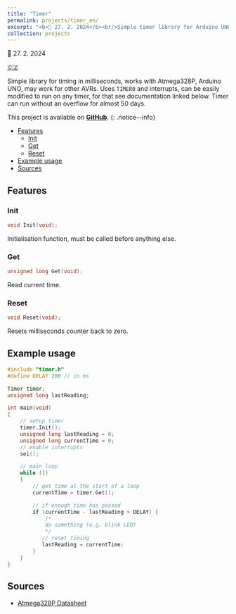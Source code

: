 ```yaml
---
title: "Timer"
permalink: projects/timer_en/
excerpt: "<b>📅 27. 2. 2024</b><br/>Simple timer library for Arduino UNO, Atmega328P and other similar AVRs."
collection: projects
---
```

📅 27. 2. 2024

[🇨🇿](/projects/timer_cs/)



Simple library for timing in milliseconds, works with Atmega328P, Arduino UNO, may work for other AVRs. Uses `TIMER0` and interrupts, can be easily modified to run on any timer, for that see documentation linked below. Timer can run without an overflow for almost 50 days.

This project is available on [**GitHub**](https://github.com/v-dvorak/timer).
{: .notice--info}

- [Features](#features)
  - [Init](#init)
  - [Get](#get)
  - [Reset](#reset)
- [Example usage](#example-usage)
- [Sources](#sources)

## Features

### Init

```cpp
void Init(void);
```

Initialisation function, must be called before anything else.

### Get

```cpp
unsigned long Get(void);
```

Read current time.

### Reset

```cpp
void Reset(void);
```

Resets milliseconds counter back to zero.

## Example usage

```cpp
#include "timer.h"
#define DELAY 200 // in ms

Timer timer;
unsigned long lastReading;

int main(void)
{
    // setup timer
    timer.Init();
    unsigned long lastReading = 0;
    unsigned long currentTime = 0;
    // enable interrupts
	sei();

	// main loop
	while (1)
	{
        // get time at the start of a loop
        currentTime = timer.Get();

        // if enough time has passed
        if (currentTime - lastReading > DELAY) {
            /* 
            do something (e.g. blink LED)
            */
           // reset timing
           lastReading = currentTime;
        }
    }
}

```

## Sources

- [Atmega328P Datasheet](https://ww1.microchip.com/downloads/en/DeviceDoc/Atmel-7810-Automotive-Microcontrollers-ATmega328P_Datasheet.pdf)